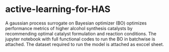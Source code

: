 # active-learning-for-HAS
A gaussian process surrogate on Bayesian optimizer (BO) optimizes performance metrics of higher alcohol synthesis catalysts by recommending optimal catalyst formulation and reaction conditions. The jupyter notebook with full functional codes to run the BO in batchwise is attached. The dataset required to run the model is attached as exccel sheet.
